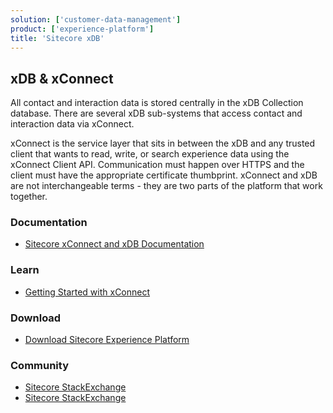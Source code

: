 ```yaml
---
solution: ['customer-data-management']
product: ['experience-platform']
title: 'Sitecore xDB'
---
```


## xDB & xConnect
All contact and interaction data is stored centrally in the xDB Collection database. There are several xDB sub-systems that access contact and interaction data via xConnect.

xConnect is the service layer that sits in between the xDB and any trusted client that wants to read, write, or search experience data using the xConnect Client API. Communication must happen over HTTPS and the client must have the appropriate certificate thumbprint. xConnect and xDB are not interchangeable terms - they are two parts of the platform that work together.

### Documentation

- [Sitecore xConnect and xDB Documentation](https://doc.sitecore.com/en/developers/101/sitecore-experience-platform/xconnect-and-the-xdb.html)

### Learn

- [Getting Started with xConnect](https://doc.sitecore.com/en/developers/101/sitecore-experience-platform/getting-started-with-xconnect.html)

### Download

- [Download Sitecore Experience Platform](https://dev.sitecore.net/Downloads/Sitecore_Experience_Platform.aspx)

### Community

- [Sitecore StackExchange](https://sitecore.stackexchange.com/questions/tagged/xconnect)
- [Sitecore StackExchange](https://sitecore.stackexchange.com/questions/tagged/xdb)
